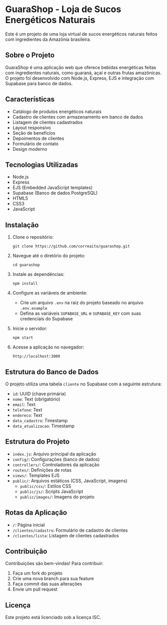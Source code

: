 # GuaraShop - Loja de Sucos Energéticos Naturais

Este é um projeto de uma loja virtual de sucos energéticos naturais feitos com ingredientes da Amazônia brasileira.

## Sobre o Projeto

GuaraShop é uma aplicação web que oferece bebidas energéticas feitas com ingredientes naturais, como guaraná, açaí e outras frutas amazônicas. O projeto foi desenvolvido com Node.js, Express, EJS e integração com Supabase para banco de dados.

## Características

- Catálogo de produtos energéticos naturais
- Cadastro de clientes com armazenamento em banco de dados
- Listagem de clientes cadastrados
- Layout responsivo
- Seção de benefícios
- Depoimentos de clientes
- Formulário de contato
- Design moderno

## Tecnologias Utilizadas

- Node.js
- Express
- EJS (Embedded JavaScript templates)
- Supabase (Banco de dados PostgreSQL)
- HTML5
- CSS3
- JavaScript

## Instalação

1. Clone o repositório:
   ```
   git clone https://github.com/correaito/guarashop.git
   ```

2. Navegue até o diretório do projeto:
   ```
   cd guarashop
   ```

3. Instale as dependências:
   ```
   npm install
   ```

4. Configure as variáveis de ambiente:
   - Crie um arquivo `.env` na raiz do projeto baseado no arquivo `.env.example`
   - Defina as variáveis `SUPABASE_URL` e `SUPABASE_KEY` com suas credenciais do Supabase

5. Inicie o servidor:
   ```
   npm start
   ```

6. Acesse a aplicação no navegador:
   ```
   http://localhost:3000
   ```

## Estrutura do Banco de Dados

O projeto utiliza uma tabela `cliente` no Supabase com a seguinte estrutura:

- `id`: UUID (chave primária)
- `nome`: Text (obrigatório)
- `email`: Text
- `telefone`: Text
- `endereco`: Text
- `data_cadastro`: Timestamp
- `data_atualizacao`: Timestamp

## Estrutura do Projeto

- `index.js`: Arquivo principal da aplicação
- `config/`: Configurações (banco de dados)
- `controllers/`: Controladores da aplicação
- `routes/`: Definições de rotas
- `views/`: Templates EJS
- `public/`: Arquivos estáticos (CSS, JavaScript, imagens)
  - `public/css/`: Estilos CSS
  - `public/js/`: Scripts JavaScript
  - `public/images/`: Imagens do projeto

## Rotas da Aplicação

- `/`: Página inicial
- `/clientes/cadastro`: Formulário de cadastro de clientes
- `/clientes/lista`: Listagem de clientes cadastrados

## Contribuição

Contribuições são bem-vindas! Para contribuir:

1. Faça um fork do projeto
2. Crie uma nova branch para sua feature
3. Faça commit das suas alterações
4. Envie um pull request

## Licença

Este projeto está licenciado sob a licença ISC.